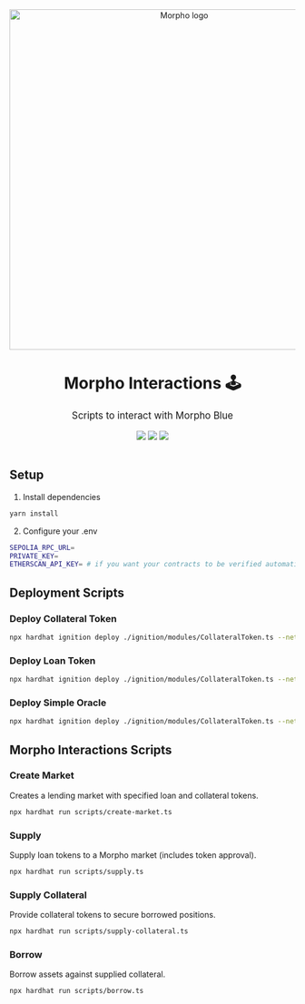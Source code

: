 <div align="center">
    <img src=".github/morpho.png" alt="Morpho logo" width="600"/>
    <h1>Morpho Interactions 🕹️</h1>
    <big>Scripts to interact with Morpho Blue</big>
    <div>
    <br/>
        <a href="https://github.com/crisog/morpho-test/pulse"><img src="https://img.shields.io/github/last-commit/crisog/morpho-test.svg"/></a>
        <a href="https://github.com/crisog/morpho-test/pulls"><img src="https://img.shields.io/github/issues-pr/crisog/morpho-test.svg"/></a>
        <a href="https://github.com/crisog/morpho-test/issues"><img src="https://img.shields.io/github/issues-closed/crisog/morpho-test.svg"/></a>
    </div>
</div>
<br/>

## Setup

1. Install dependencies

```bash
yarn install
```

2. Configure your .env

```bash
SEPOLIA_RPC_URL=
PRIVATE_KEY=
ETHERSCAN_API_KEY= # if you want your contracts to be verified automatically

```

## Deployment Scripts

### Deploy Collateral Token

```bash
npx hardhat ignition deploy ./ignition/modules/CollateralToken.ts --network sepolia --verify
```

### Deploy Loan Token

```bash
npx hardhat ignition deploy ./ignition/modules/CollateralToken.ts --network sepolia --verify
```

### Deploy Simple Oracle

```bash
npx hardhat ignition deploy ./ignition/modules/CollateralToken.ts --network sepolia --verify
```

## Morpho Interactions Scripts

### Create Market

Creates a lending market with specified loan and collateral tokens.

```bash
npx hardhat run scripts/create-market.ts
```

### Supply

Supply loan tokens to a Morpho market (includes token approval).

```bash
npx hardhat run scripts/supply.ts
```

### Supply Collateral

Provide collateral tokens to secure borrowed positions.

```bash
npx hardhat run scripts/supply-collateral.ts
```

### Borrow

Borrow assets against supplied collateral.

```bash
npx hardhat run scripts/borrow.ts
```

